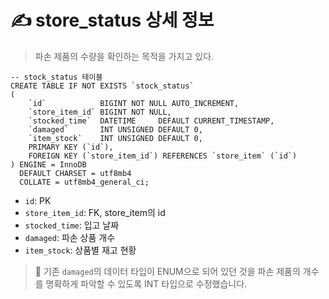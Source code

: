 # ✍️ store_status 상세 정보

> 파손 제품의 수량을 확인하는 목적을 가지고 있다.

```mariadb
-- stock_status 테이블
CREATE TABLE IF NOT EXISTS `stock_status`
(
    `id`            BIGINT NOT NULL AUTO_INCREMENT,
    `store_item_id` BIGINT NOT NULL,
    `stocked_time`  DATETIME     DEFAULT CURRENT_TIMESTAMP,
    `damaged`       INT UNSIGNED DEFAULT 0,
    `item_stock`    INT UNSIGNED DEFAULT 0,
    PRIMARY KEY (`id`),
    FOREIGN KEY (`store_item_id`) REFERENCES `store_item` (`id`)
) ENGINE = InnoDB
  DEFAULT CHARSET = utf8mb4
  COLLATE = utf8mb4_general_ci;
```

- `id`: PK
- `store_item_id`: FK, store_item의 id
- `stocked_time`: 입고 날짜
- `damaged`: 파손 상품 개수
- `item_stock`: 상품별 재고 현황

> 🚨 기존 `damaged`의 데이터 타입이 ENUM으로 되어 있던 것을 파손 제품의 개수를 명확하게 파악할 수 있도록 INT 타입으로 수정했습니다. 